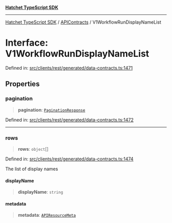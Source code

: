 [**Hatchet TypeScript SDK**](../../../../README.md)

***

[Hatchet TypeScript SDK](../../../../README.md) / [APIContracts](../README.md) / V1WorkflowRunDisplayNameList

# Interface: V1WorkflowRunDisplayNameList

Defined in: [src/clients/rest/generated/data-contracts.ts:1471](https://github.com/hatchet-dev/hatchet/blob/0288a24f2e9f14787135b399bd47182f4d1260d9/sdks/typescript/src/clients/rest/generated/data-contracts.ts#L1471)

## Properties

### pagination

> **pagination**: [`PaginationResponse`](PaginationResponse.md)

Defined in: [src/clients/rest/generated/data-contracts.ts:1472](https://github.com/hatchet-dev/hatchet/blob/0288a24f2e9f14787135b399bd47182f4d1260d9/sdks/typescript/src/clients/rest/generated/data-contracts.ts#L1472)

***

### rows

> **rows**: `object`[]

Defined in: [src/clients/rest/generated/data-contracts.ts:1474](https://github.com/hatchet-dev/hatchet/blob/0288a24f2e9f14787135b399bd47182f4d1260d9/sdks/typescript/src/clients/rest/generated/data-contracts.ts#L1474)

The list of display names

#### displayName

> **displayName**: `string`

#### metadata

> **metadata**: [`APIResourceMeta`](APIResourceMeta.md)

